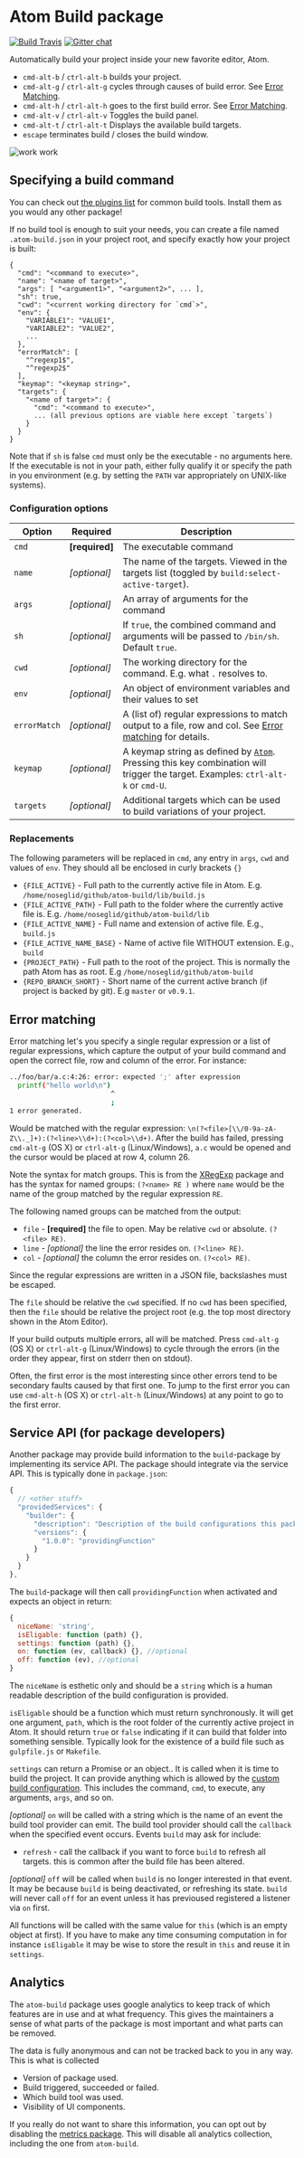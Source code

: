 # Atom Build package
[![Build Travis](https://travis-ci.org/noseglid/atom-build.svg?branch=master)](https://travis-ci.org/noseglid/atom-build)
[![Gitter chat](https://badges.gitter.im/noseglid/atom-build.svg)](https://gitter.im/noseglid/atom-build)

Automatically build your project inside your new favorite editor, Atom.

  * `cmd-alt-b` / `ctrl-alt-b` builds your project.
  * `cmd-alt-g` / `ctrl-alt-g` cycles through causes of build error. See [Error Matching](#error-match).
  * `cmd-alt-h` / `ctrl-alt-h` goes to the first build error. See [Error Matching](#error-match).
  * `cmd-alt-v` / `ctrl-alt-v` Toggles the build panel.
  * `cmd-alt-t` / `ctrl-alt-t` Displays the available build targets.
  * `escape` terminates build / closes the build window.

![work work](https://noseglid.github.io/atom-build.gif)

<a name="build-command"></a>
## Specifying a build command
You can check out [the plugins list](build-tools.md) for common build tools. Install them as
you would any other package!

If no build tool is enough to suit your needs, you can create a file named `.atom-build.json`
in your project root, and specify exactly how your project is built:

    {
      "cmd": "<command to execute>",
      "name": "<name of target>",
      "args": [ "<argument1>", "<argument2>", ... ],
      "sh": true,
      "cwd": "<current working directory for `cmd`>",
      "env": {
        "VARIABLE1": "VALUE1",
        "VARIABLE2": "VALUE2",
        ...
      },
      "errorMatch": [
        "^regexp1$",
        "^regexp2$"
      ],
      "keymap": "<keymap string>",
      "targets": {
        "<name of target>": {
          "cmd": "<command to execute>",
          ... (all previous options are viable here except `targets`)
        }
      }
    }

Note that if `sh` is false `cmd` must only be the executable - no arguments here. If the
executable is not in your path, either fully qualify it or specify the path
in you environment (e.g. by setting the `PATH` var appropriately on UNIX-like
systems).

<a name="custom-build-config"></a>
### Configuration options

Option       | Required       | Description
-------------|----------------|-----------------------
`cmd`        | **[required]** | The executable command
`name`       | *[optional]*   | The name of the targets. Viewed in the targets list (toggled by `build:select-active-target`).
`args`       | *[optional]*   | An array of arguments for the command
`sh`         | *[optional]*   | If `true`, the combined command and arguments will be passed to `/bin/sh`. Default `true`.
`cwd`        | *[optional]*   | The working directory for the command. E.g. what `.` resolves to.
`env`        | *[optional]*   | An object of environment variables and their values to set
`errorMatch` | *[optional]*   | A (list of) regular expressions to match output to a file, row and col. See [Error matching](#error-match) for details.
`keymap`     | *[optional]*   | A keymap string as defined by [`Atom`](https://atom.io/docs/latest/behind-atom-keymaps-in-depth). Pressing this key combination will trigger the target. Examples: `ctrl-alt-k` or `cmd-U`.
`targets`    | *[optional]*   | Additional targets which can be used to build variations of your project.

### Replacements

The following parameters will be replaced in `cmd`, any entry in `args`, `cwd` and
values of `env`. They should all be enclosed in curly brackets `{}`

  * `{FILE_ACTIVE}` - Full path to the currently active file in Atom. E.g. `/home/noseglid/github/atom-build/lib/build.js`
  * `{FILE_ACTIVE_PATH}` - Full path to the folder where the currently active file is. E.g. `/home/noseglid/github/atom-build/lib`
  * `{FILE_ACTIVE_NAME}` - Full name and extension of active file. E.g., `build.js`
  * `{FILE_ACTIVE_NAME_BASE}` - Name of active file WITHOUT extension. E.g., `build`
  * `{PROJECT_PATH}` - Full path to the root of the project. This is normally the path Atom has as root. E.g `/home/noseglid/github/atom-build`
  * `{REPO_BRANCH_SHORT}` - Short name of the current active branch (if project is backed by git). E.g `master` or `v0.9.1`.

<a name="error-match"></a>
## Error matching

Error matching let's you specify a single regular expression or a list of
regular expressions, which capture the output of your build command and open the
correct file, row and column of the error. For instance:

```bash
../foo/bar/a.c:4:26: error: expected ';' after expression
  printf("hello world\n")
                         ^
                         ;
1 error generated.
```

Would be matched with the regular expression: `\n(?<file>[\\/0-9a-zA-Z\\._]+):(?<line>\\d+):(?<col>\\d+)`.
After the build has failed, pressing `cmd-alt-g` (OS X) or `ctrl-alt-g` (Linux/Windows), `a.c` would be
opened and the cursor would be placed at row 4, column 26.

Note the syntax for match groups. This is from the [XRegExp](http://xregexp.com/) package
and has the syntax for named groups: `(?<name> RE )` where `name` would be the name of the group
matched by the regular expression `RE`.

The following named groups can be matched from the output:
  * `file` - **[required]** the file to open. May be relative `cwd` or absolute. `(?<file> RE)`.
  * `line` - *[optional]* the line the error resides on. `(?<line> RE)`.
  * `col` - *[optional]* the column the error resides on. `(?<col> RE)`.

Since the regular expressions are written in a JSON file, backslashes must be escaped.

The `file` should be relative the `cwd` specified. If no `cwd` has been specified, then
the `file` should be relative the project root (e.g. the top most directory shown in the
Atom Editor).

If your build outputs multiple errors, all will be matched. Press `cmd-alt-g` (OS X) or `ctrl-alt-g` (Linux/Windows)
to cycle through the errors (in the order they appear, first on stderr then on stdout).

Often, the first error is the most interesting since other errors tend to be secondary faults caused by that first one.
To jump to the first error you can use `cmd-alt-h` (OS X) or `ctrl-alt-h` (Linux/Windows) at any point to go to the first error.

## Service API (for package developers)

Another package may provide build information to the `build`-package by implementing its service API.
The package should integrate via the service API. This is typically done in `package.json`:

```javascript
{
  // <other stuff>
  "providedServices": {
    "builder": {
      "description": "Description of the build configurations this package gives",
      "versions": {
        "1.0.0": "providingFunction"
      }
    }
  }
},
```

The `build`-package will then call `providingFunction` when activated and expects an
object in return:
```javascript
{
  niceName: 'string',
  isEligable: function (path) {},
  settings: function (path) {},
  on: function (ev, callback) {}, //optional
  off: function (ev), //optional
}
```

The `niceName` is esthetic only and should be a `string` which is a human readable
description of the build configuration is provided.

`isEligable` should be a function which must return synchronously. It will get one
argument, `path`, which is the root folder of the currently active project in Atom.
It should return `true` or `false` indicating if it can build that folder into something
sensible. Typically look for the existence of a build file such as `gulpfile.js` or `Makefile`.

`settings` can return a Promise or an object.. It is called when it is time to build the project.
It can provide anything which is allowed by the [custom build configuration](#custom-build-config).
This includes the command, `cmd`, to execute, any arguments, `args`, and so on.

_[optional]_ `on` will be called with a string which is the name of an event the build tool provider can emit. The build
tool provider should call the `callback` when the specified event occurs. Events `build` may ask for include:
  * `refresh` - call the callback if you want to force `build` to refresh all targets.
    this is common after the build file has been altered.

_[optional]_ `off` will be called when `build` is no longer interested in that event. It may be because
`build` is being deactivated, or refreshing its state. `build` will never call `off` for an event unless it has
previoused registered a listener via `on` first.

All functions will be called with the same value for `this` (which is an empty object at first). If you have to make
any time consuming computation in for instance `isEligable` it may be wise to store the result in `this` and
reuse it in `settings`.

## Analytics

The `atom-build` package uses google analytics to keep track of which features are in use
and at what frequency. This gives the maintainers a sense of what parts of the
package is most important and what parts can be removed.

The data is fully anonymous and can not be tracked back to you in any way.
This is what is collected

  * Version of package used.
  * Build triggered, succeeded or failed.
  * Which build tool was used.
  * Visibility of UI components.

If you really do not want to share this information, you can opt out by disabling
the [metrics package](https://atom.io/packages/metrics). This will disable all analytics
collection, including the one from `atom-build`.
